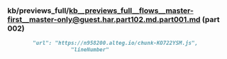 ### kb/previews_full/kb__previews_full__flows__master-first__master-only@guest.har.part102.md.part001.md (part 002)

```md
        "url": "https://n958200.alteg.io/chunk-KO722YSM.js",
                    "lineNumber"
```

```
